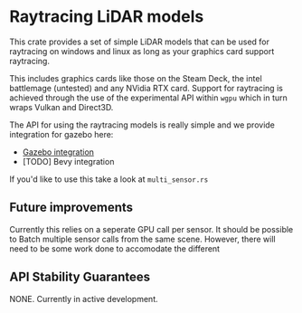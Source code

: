 # Raytracing LiDAR models

This crate provides a set of simple LiDAR models that can be used for raytracing on windows and linux as long as your graphics card support raytracing.

This includes graphics cards like those on the Steam Deck, the intel battlemage (untested) and any NVidia RTX card. Support for raytracing is achieved through
the use of the experimental API within `wgpu` which in turn wraps Vulkan and Direct3D.

The API for using the raytracing models is really simple and we provide integration for gazebo here:
- [Gazebo integration](https://github.com/arjo129/gz_wgpu_rt_lidar)
- [TODO] Bevy integration

If you'd like to use this take a look at `multi_sensor.rs`

## Future improvements

Currently this relies on a seperate GPU call per sensor. It should be possible to Batch multiple sensor calls from the same scene. 
However, there will need to be some work done to accomodate the different 

## API Stability Guarantees

NONE. Currently in active development.